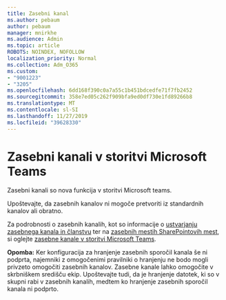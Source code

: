 ```yaml
---
title: Zasebni kanal
ms.author: pebaum
author: pebaum
manager: mnirkhe
ms.audience: Admin
ms.topic: article
ROBOTS: NOINDEX, NOFOLLOW
localization_priority: Normal
ms.collection: Adm_O365
ms.custom:
- "9001223"
- "3205"
ms.openlocfilehash: 6dd168f390c0a7a55c1b451bdcedfe71f7fb2452
ms.sourcegitcommit: 358e7ed05c262f909bfa9ed0df730e1fd89266b8
ms.translationtype: MT
ms.contentlocale: sl-SI
ms.lasthandoff: 11/27/2019
ms.locfileid: "39628330"
---
```

# <a name="private-channels-in-microsoft-teams"></a>Zasebni kanali v storitvi Microsoft Teams

Zasebni kanali so nova funkcija v storitvi Microsoft teams. 

Upoštevajte, da zasebnih kanalov ni mogoče pretvoriti iz standardnih kanalov ali obratno.

Za podrobnosti o zasebnih kanalih, kot so informacije o [ustvarjanju zasebnega kanala in članstvu](https://docs.microsoft.com/MicrosoftTeams/private-channels#private-channel-creation-and-membership) ter na [zasebnih mestih SharePointovih mest](https://docs.microsoft.com/MicrosoftTeams/private-channels#private-channel-sharepoint-sites), si oglejte [zasebne kanale v storitvi Microsoft Teams](https://docs.microsoft.com/MicrosoftTeams/private-channels). 

**Opomba:** Ker konfiguracija za hranjenje zasebnih sporočil kanala še ni podprta, najemniki z omogočenimi pravilniki o hranjenju ne bodo mogli privzeto omogočiti zasebnih kanalov. Zasebne kanale lahko omogočite v skrbniškem središču ekip. Upoštevajte tudi, da je hranjenje datotek, ki so v skupni rabi v zasebnih kanalih, medtem ko hranjenje zasebnih sporočil kanala ni podprto.
